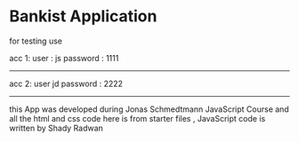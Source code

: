 # Bankist Application

for testing use

acc 1:
user : js
password : 1111

---

acc 2:
user jd
password : 2222

---

this App was developed during Jonas Schmedtmann JavaScript Course and all the html and css code here is from starter files , JavaScript code is written by Shady Radwan
